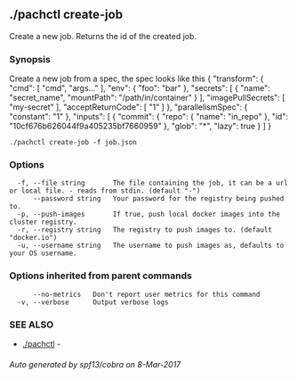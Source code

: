 ## ./pachctl create-job

Create a new job. Returns the id of the created job.

### Synopsis


Create a new job from a spec, the spec looks like this
{
  "transform": {
    "cmd": [
      "cmd",
      "args..."
    ],
    "env": {
      "foo": "bar"
    },
    "secrets": [
      {
        "name": "secret_name",
        "mountPath": "/path/in/container"
      }
    ],
    "imagePullSecrets": [
      "my-secret"
    ],
    "acceptReturnCode": [
      "1"
    ]
  },
  "parallelismSpec": {
    "constant": "1"
  },
  "inputs": [
    {
      "commit": {
        "repo": {
          "name": "in_repo"
        },
        "id": "10cf676b626044f9a405235bf7660959"
      },
      "glob": "*",
      "lazy": true
    }
  ]
}

```
./pachctl create-job -f job.json
```

### Options

```
  -f, --file string       The file containing the job, it can be a url or local file. - reads from stdin. (default "-")
      --password string   Your password for the registry being pushed to.
  -p, --push-images       If true, push local docker images into the cluster registry.
  -r, --registry string   The registry to push images to. (default "docker.io")
  -u, --username string   The username to push images as, defaults to your OS username.
```

### Options inherited from parent commands

```
      --no-metrics   Don't report user metrics for this command
  -v, --verbose      Output verbose logs
```

### SEE ALSO
* [./pachctl](./pachctl.md)	 - 

###### Auto generated by spf13/cobra on 8-Mar-2017
